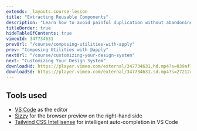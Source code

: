 ```yaml
---
extends: _layouts.course-lesson
title: "Extracting Reusable Components"
description: "Learn how to avoid painful duplication without abandoning the utility-first workflow."
titleBorder: true
hideTableOfContents: true
vimeoId: 347734631
prevUrl: "/course/composing-utilities-with-apply"
prev: "Composing Utilities with @apply"
nextUrl: "/course/customizing-your-design-system"
next: "Customizing Your Design System"
downloadHd: https://player.vimeo.com/external/347734631.hd.mp4?s=039af1162f7de2e7216cdb30125f44f6d30a8e83&profile_id=169&download=1
downloadSd: https://player.vimeo.com/external/347734631.sd.mp4?s=27212432924a44349a0b25f51ebc3518b6ce5f3a&profile_id=165&download=1
---
```


## Tools used

- [VS Code](https://code.visualstudio.com/) as the editor
- [Sizzy](https://sizzy.co/) for the browser preview on the right-hand side
- [Tailwind CSS Intellisense](https://marketplace.visualstudio.com/items?itemName=bradlc.vscode-tailwindcss) for intelligent auto-completion in VS Code
